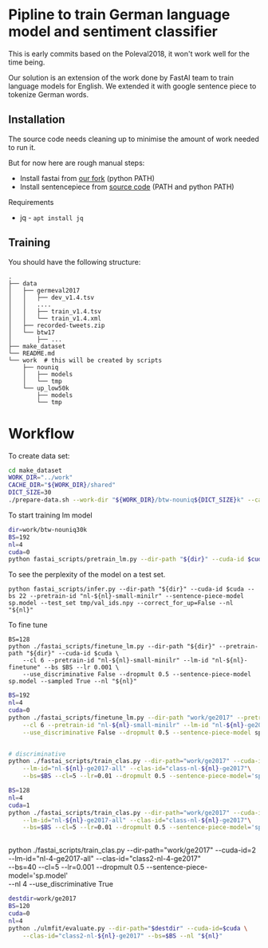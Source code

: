 # Pipline to train German language model and sentiment classifier

This is early commits based on the Poleval2018, it won't work well for the time being.

Our solution is an extension of the work done by FastAI team to train language models for English.
We extended it with google sentence piece to tokenize German words. 


## Installation
The source code needs cleaning up to minimise the amount of work needed to run it.

But for now here are rough manual steps:

- Install fastai from [our fork](https://github.com/n-waves/fastai/releases/tag/poleval2018) (python PATH) 
- Install sentencepiece from [source code](https://github.com/google/sentencepiece/) (PATH and python PATH)

Requirements
- jq  - `apt install jq`

## Training
You should have the following structure:
```
.
├── data
│   ├── germeval2017
│   │   ├── dev_v1.4.tsv
│   │   ....
│   │   ├── train_v1.4.tsv
│   │   └── train_v1.4.xml
│   ├── recorded-tweets.zip
│   └── btw17
│       ├── ...
├── make_dataset
└── README.md
└── work  # this will be created by scripts
    ├── nouniq
    │   ├── models
    │   └── tmp
    └── up_low50k
        ├── models
        └── tmp 
```

# Workflow

To create data set:
```bash
cd make_dataset
WORK_DIR="../work"
CACHE_DIR="${WORK_DIR}/shared"
DICT_SIZE=30
./prepare-data.sh --work-dir "${WORK_DIR}/btw-nouniq${DICT_SIZE}k" --cache-dir "${CACHE_DIR}" --vocab-size "${DICT_SIZE}000" --model-name "sp" --most-low "False" --lower-case "False" --uniq "False"
```

To start training lm model
```bash
dir=work/btw-nouniq30k
BS=192
nl=4
cuda=0
python fastai_scripts/pretrain_lm.py --dir-path "${dir}" --cuda-id $cuda --cl 12 --bs "${BS}" --lr 0.01 --pretrain-id "nl-${nl}-small-minilr" --sentence-piece-model sp.model --nl "${nl}"
```

To see the perplexity of the model on a test set.
```
python fastai_scripts/infer.py --dir-path "${dir}" --cuda-id $cuda --bs 22 --pretrain-id "nl-${nl}-small-minilr" --sentence-piece-model sp.model --test_set tmp/val_ids.npy --correct_for_up=False --nl  "${nl}"
```

To fine tune
```
BS=128
python ./fastai_scripts/finetune_lm.py --dir-path "${dir}" --pretrain-path "${dir}" --cuda-id $cuda \
    --cl 6 --pretrain-id "nl-${nl}-small-minilr" --lm-id "nl-${nl}-finetune" --bs $BS --lr 0.001 \
    --use_discriminative False --dropmult 0.5 --sentence-piece-model sp.model --sampled True --nl "${nl}"
```

```bash
BS=192
nl=4
cuda=0
python ./fastai_scripts/finetune_lm.py --dir-path "work/ge2017" --pretrain-path "work/btw-nouniq30k" --cuda-id $cuda \
    --cl 6 --pretrain-id "nl-${nl}-small-minilr" --lm-id "nl-${nl}-ge2017" --bs $BS --lr 0.001 \
    --use_discriminative False --dropmult 0.5 --sentence-piece-model sp.model --sampled True --nl "${nl}"

```
```bash

# discriminative
python ./fastai_scripts/train_clas.py --dir-path="work/ge2017" --cuda-id=$cuda \
    --lm-id="nl-${nl}-ge2017-all" --clas-id="class-nl-${nl}-ge2017"\
    --bs=$BS --cl=5 --lr=0.01 --dropmult 0.5 --sentence-piece-model='sp.model' --nl 4 --use_discriminative False
```

```bash
BS=128
nl=4
cuda=1
python ./fastai_scripts/train_clas.py --dir-path="work/ge2017" --cuda-id=$cuda \
    --lm-id="nl-${nl}-ge2017-all" --clas-id="class-nl-${nl}-ge2017"\
    --bs=$BS --cl=5 --lr=0.01 --dropmult 0.5 --sentence-piece-model='sp.model' --nl 4 --use_discriminative True
    
```
python ./fastai_scripts/train_clas.py --dir-path="work/ge2017" --cuda-id=2 \
    --lm-id="nl-4-ge2017-all" --clas-id="class2-nl-4-ge2017"\
    --bs=40 --cl=5 --lr=0.001 --dropmult 0.5 --sentence-piece-model='sp.model' \
    --nl 4 --use_discriminative True
    
    
    
```bash
destdir=work/ge2017
BS=120
cuda=0
nl=4
python ./ulmfit/evaluate.py --dir-path="$destdir" --cuda-id=$cuda \
    --clas-id="class2-nl-${nl}-ge2017" --bs=$BS --nl "${nl}"
```
